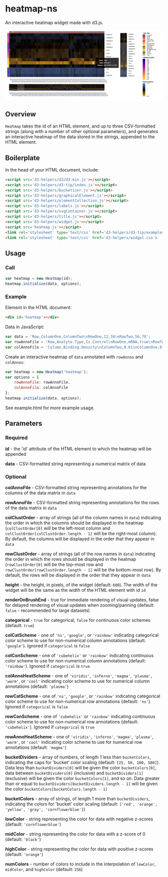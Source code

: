 # heatmap-ns
An interactive heatmap widget made with d3.js.

![alt text](https://raw.githubusercontent.com/alexrfling/heatmap-ns/master/img/example.png)

## Overview
`Heatmap` takes the id of an HTML element, and up to three CSV-formatted strings
(along with a number of other optional parameters), and generates an interactive
heatmap of the data stored in the strings, appended to the HTML element.

## Boilerplate
In the head of your HTML document, include:
```html
<script src='d3-helpers/d3/d3.min.js'></script>
<script src='d3-helpers/d3-tip/index.js'></script>
<script src='d3-helpers/bucketizer.js'></script>
<script src='d3-helpers/graphicalElement.js'></script>
<script src='d3-helpers/elementCollection.js'></script>
<script src='d3-helpers/labels.js'></script>
<script src='d3-helpers/svgContainer.js'></script>
<script src='d3-helpers/title.js'></script>
<script src='d3-helpers/widget.js'></script>
<script src='heatmap.js'></script>
<link rel='stylesheet' type='text/css' href='d3-helpers/d3-tip/examples/example-styles.css'>
<link rel='stylesheet' type='text/css' href='d3-helpers/widget.css'>
```

## Usage

### Call
```js
var heatmap = new Heatmap(id);
heatmap.initialize(data, options);
```

### Example
Element in the HTML document:
```html
<div id='heatmap'></div>
```
Data in JavaScript:
```js
var data = 'Row,ColumnOne,ColumnTwo\nRowOne,12,34\nRowTwo,56,78';
var rowAnnoFile = 'Row,Analyte.Type,Is.Control\nRowOne,mRNA,true\nRowTwo,protein,false';
var colAnnoFile = 'Column,Binding.Density\nColumnTwo,0.61\nColumnOne,0.9';
```
Create an interactive heatmap of `data` annotated with `rowAnnos` and `colAnnos`:
```js
var heatmap = new Heatmap('heatmap');
var options = {
    rowAnnoFile: rowAnnoFile,
    colAnnoFile: colAnnoFile
};
heatmap.initialize(data, options);
```
See example.html for more example usage.

## Parameters

### Required
<b>id</b> - the 'id' attribute of the HTML element to which the heatmap will be
appended

<b>data</b> - CSV-formatted string representing a numerical matrix of data

### Optional
<b>colAnnoFile</b> - CSV-formatted string representing annotations for the
columns of the data matrix in `data`

<b>rowAnnoFile</b> - CSV-formatted string representing annotations for the rows
of the data matrix in `data`

<b>colClustOrder</b> - array of strings (all of the column names in `data`)
indicating the order in which the columns should be displayed in the heatmap
(`colClustOrder[0]` will be the left-most column and
`colClustOrder[colClustOrder.length - 1]` will be the right-most column). By
default, the columns will be displayed in the order that they appear in `data`

<b>rowClustOrder</b> - array of strings (all of the row names in `data`)
indicating the order in which the rows should be displayed in the heatmap
(`rowClustOrder[0]` will be the top-most row and
`rowClustOrder[rowClustOrder.length - 1]` will be the bottom-most row). By
default, the rows will be displayed in the order that they appear in `data`

<b>height</b> - the height, in pixels, of the widget (default: `600`). The width
of the widget will be the same as the width of the HTML element with id `id`

<b>renderOnBrushEnd</b> - true for immediate rendering of visual updates, false
for delayed rendering of visual updates when zooming/panning (default:
`false` - recommended for large datasets)

<b>categorical</b> - `true` for categorical, `false` for continuous color
schemes (default: `true`)

<b>colCatScheme</b> - one of `'ns'`, `'google'`, or `'rainbow'` indicating
categorical color scheme to use for non-numerical column annotations (default:
`'google'`). Ignored if `categorical` is `false`

<b>colConScheme</b> - one of `'cubehelix'` or `'rainbow'` indicating continuous
color scheme to use for non-numerical column annotations (default: `'rainbow'`).
Ignored if `categorical` is `true`

<b>colAnnoHeatScheme</b> - one of `'viridis'`, `'inferno'`, `'magma'`,
`'plasma'`, `'warm'`, or `'cool'` indicating color scheme to use for numerical
column annotations (default: `'plasma'`)

<b>rowCatScheme</b> - one of `'ns'`, `'google'`, or `'rainbow'` indicating
categorical color scheme to use for non-numerical row annotations (default:
`'ns'`). Ignored if `categorical` is `false`

<b>rowConScheme</b> - one of `'cubehelix'` or `'rainbow'` indicating continuous
color scheme to use for non-numerical row annotations (default: `'cubehelix'`).
Ignored if `categorical` is `true`

<b>rowAnnoHeatScheme</b> - one of `'viridis'`, `'inferno'`, `'magma'`,
`'plasma'`, `'warm'`, or `'cool'` indicating color scheme to use for numerical
row annotations (default: `'magma'`)

<b>bucketDividers</b> - array of numbers, of length 1 less than `bucketColors`,
indicating the caps for 'bucket' color scaling (default: `[25, 50, 100, 500]`).
Data less than `bucketDividers[0]` will be given the color `bucketColors[0]`,
data between `bucketDividers[0]` (inclusive) and `bucketDividers[1]` (exclusive)
will be given the color `bucketColors[1]`, and so on. Data greater than or equal
to `bucketDividers[bucketDividers.length - 1]` will be given the color
`bucketColors[bucketColors.length - 1]`

<b>bucketColors</b> - array of strings, of length 1 more than `bucketDividers`,
indicating the colors for 'bucket' color scaling (default: `['red', 'orange',
'yellow', 'gray', 'cornflowerblue']`)

<b>lowColor</b> - string representing the color for data with negative z-scores
(default: `'cornflowerblue'`)

<b>midColor</b> - string representing the color for data with a z-score of 0
(default: `'black'`)

<b>highColor</b> - string representing the color for data with positive z-scores
(default: `'orange'`)

<b>numColors</b> - number of colors to include in the interpolation of
`lowColor`, `midColor`, and `highColor` (default: `256`)
